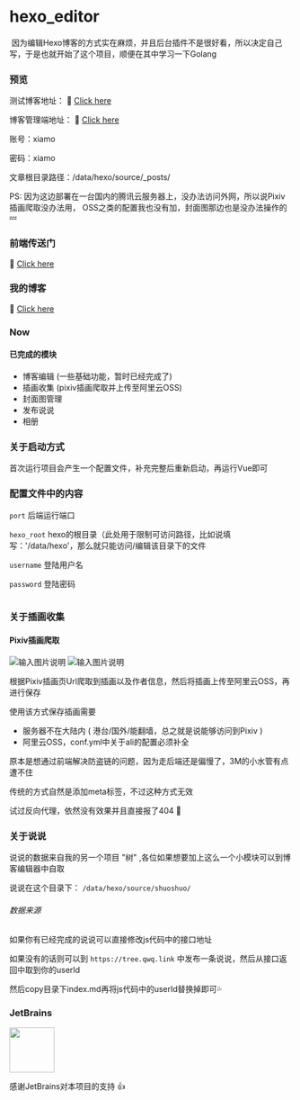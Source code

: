 # hexo_editor
<img src="https://alioss.xiamoqwq.com/screenshot/QQ截图202205010420.png" alt=""/>
因为编辑Hexo博客的方式实在麻烦，并且后台插件不是很好看，所以决定自己写，于是也就开始了这个项目，顺便在其中学习一下Golang

### 预览
测试博客地址： 🔗 [Click here](http://demo.hexo.xiamoqwq.com)

博客管理端地址： 🔗 [Click here](http://admin.hexo.xiamoqwq.com)

账号：xiamo

密码：xiamo

文章根目录路径：/data/hexo/source/_posts/

PS: 因为这边部署在一台国内的腾讯云服务器上，没办法访问外网，所以说Pixiv插画爬取没办法用，
    OSS之类的配置我也没有加，封面图那边也是没办法操作的 💤

### 前端传送门
🔗 [Click here](https://github.com/xm17906193/hexo_editor_vue)

### 我的博客
🔗 [Click here](https://qwq.link)


### Now

#### 已完成的模块
- 博客编辑 (一些基础功能，暂时已经完成了)
- 插画收集 (pixiv插画爬取并上传至阿里云OSS)
- 封面图管理
- 发布说说
- 相册


### 关于启动方式
首次运行项目会产生一个配置文件，补充完整后重新启动，再运行Vue即可

### 配置文件中的内容
`port`  后端运行端口

`hexo_root`  hexo的根目录（此处用于限制可访问路径，比如说填写：'/data/hexo'，那么就只能访问/编辑该目录下的文件

`username`  登陆用户名

`password`  登陆密码

<img src="https://alioss.xiamoqwq.com/screenshot/QQ%E6%88%AA%E5%9B%BE20220314103817.png"  alt=""/>

### 关于插画收集

#### Pixiv插画爬取
![输入图片说明](https://alioss.xiamoqwq.com/screenshot/QQ截图20220314105541.png)
![输入图片说明](https://alioss.xiamoqwq.com/screenshot/QQ截图20220314105553.png)

根据Pixiv插画页Url爬取到插画以及作者信息，然后将插画上传至阿里云OSS，再进行保存

使用该方式保存插画需要
- 服务器不在大陆内 ( 港台/国外/能翻墙，总之就是说能够访问到Pixiv )
- 阿里云OSS，conf.yml中关于ali的配置必须补全

原本是想通过前端解决防盗链的问题，因为走后端还是偏慢了，3M的小水管有点遭不住

传统的方式自然是添加meta标签，不过这种方式无效

试过反向代理，依然没有效果并且直接报了404 🥲


### 关于说说
说说的数据来自我的另一个项目 "树" ,各位如果想要加上这么一个小模块可以到博客编辑器中自取

说说在这个目录下： `/data/hexo/source/shuoshuo/`

###### 数据来源
如果你有已经完成的说说可以直接修改js代码中的接口地址

如果没有的话则可以到 `https://tree.qwq.link` 中发布一条说说，然后从接口返回中取到你的userId

然后copy目录下index.md再将js代码中的userId替换掉即可💦

### JetBrains
<img style="height: 80px" src="https://alioss.xiamoqwq.com/icon/jb_beam.png" alt=""/>

感谢JetBrains对本项目的支持 👍